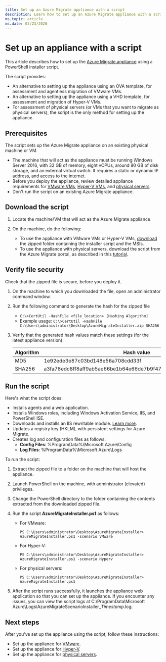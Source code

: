 ```yaml
---
title: Set up an Azure Migrate appliance with a script
description: Learn how to set up an Azure Migrate appliance with a script
ms.topic: article
ms.date: 03/23/2020
---
```



# Set up an appliance with a script

This article describes how to set up the [Azure Migrate appliance](deploy-appliance.md) using a PowerShell installer script.

The script provides:
- An alternative to setting up the appliance using an OVA template, for assessment and agentless migration of VMware VMs.
- An alternative to setting up the appliance using a VHD template, for assessment and migration of Hyper-V VMs.
- For assessment of physical servers (or VMs that you want to migrate as physical servers), the script is the only method for setting up the appliance.

## Prerequisites

The script sets up the Azure Migrate appliance on an existing physical machine or VM.

- The machine that will act as the appliance must be running Windows Server 2016, with 32 GB of memory, eight vCPUs, around 80 GB of disk storage, and an external virtual switch. It requires a static or dynamic IP address, and access to the internet.
- Before you deploy the appliance, review detailed appliance requirements for [VMware VMs](migrate-appliance.md#appliance---vmware), [Hyper-V VMs](migrate-appliance.md#appliance---hyper-v), and [physical servers](migrate-appliance.md#appliance---physical).
- Don't run the script on an existing Azure Migrate appliance.


## Download the script

1. Locate the machine/VM that will act as the Azure Migrate appliance.
2. On the machine, do the following:

    - To use the appliance with VMware VMs or Hyper-V VMs, [download](https://go.microsoft.com/fwlink/?linkid=2105112) the zipped folder containing the installer script and the MSIs.
    - To use the appliance with physical servers, download the script from the Azure Migrate portal, as described in this [tutorial](tutorial-assess-physical.md#set-up-the-appliance).

## Verify file security

Check that the zipped file is secure, before you deploy it.

1. On the machine to which you downloaded the file, open an administrator command window.
2. Run the following command to generate the hash for the zipped file
    - ```C:\>CertUtil -HashFile <file_location> [Hashing Algorithm]```
    - Example usage: ```C:\>CertUtil -HashFile C:\Users\administrator\Desktop\AzureMigrateInstaller.zip SHA256```

3. Verify that the generated hash values match these settings (for the latest appliance version):

    **Algorithm** | **Hash value**
      --- | ---
      MD5 | 1e92ede3e87c03bd148e56a708cdd33f
      SHA256 | a3fa78edc8ff8aff9ab5ae66be1b64e66de7b9f475b6542beef114b20bfdac3c

## Run the script

Here's what the script does:

- Installs agents and a web application.
- Installs Windows roles, including Windows Activation Service, IIS, and PowerShell ISE.
- Downloads and installs an IIS rewritable module. [Learn more](https://www.microsoft.com/download/details.aspx?id=7435).
- Updates a registry key (HKLM), with persistent settings for Azure Migrate.
- Creates log and configuration files as follows:
    - **Config Files**: %ProgramData%\Microsoft Azure\Config
    - **Log Files**: %ProgramData%\Microsoft Azure\Logs

To run the script:

1. Extract the zipped file to a folder on the machine that will host the appliance.
2. Launch PowerShell on the machine, with administrator (elevated) privileges.
3. Change the PowerShell directory to the folder containing the contents extracted from the downloaded zipped file.
4. Run the script **AzureMigrateInstaller.ps1** as follows:

    - For VMware: 
        ```
        PS C:\Users\administrator\Desktop\AzureMigrateInstaller> AzureMigrateInstaller.ps1 -scenario VMware
        ```
    - For Hyper-V:
        ```
        PS C:\Users\administrator\Desktop\AzureMigrateInstaller> AzureMigrateInstaller.ps1 -scenario Hyperv
        ```
    - For physical servers:
        ```
        PS C:\Users\administrator\Desktop\AzureMigrateInstaller> AzureMigrateInstaller.ps1
        ```      
5. After the script runs successfully, it launches the appliance web application so that you can set up the appliance. If you encounter any issues, you can view the script logs at C:\ProgramData\Microsoft Azure\Logs\AzureMigrateScenarioInstaller_<em>Timestamp</em>.log.

## Next steps

After you've set up the appliance using the script, follow these instructions:

- Set up the appliance for [VMware](how-to-set-up-appliance-vmware.md#configure-the-appliance).
- Set up the appliance for [Hyper-V](how-to-set-up-appliance-hyper-v.md#configure-the-appliance).
- Set up the appliance for [physical servers](how-to-set-up-appliance-physical.md).